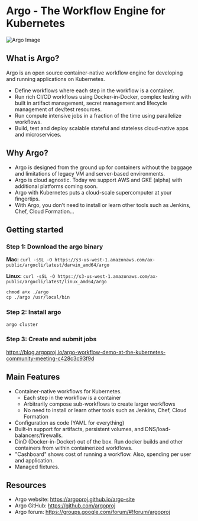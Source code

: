 # Argo - The Workflow Engine for Kubernetes

![Argo Image](argo.png)

## What is Argo?
Argo is an open source container-native workflow engine for developing and running applications on Kubernetes.
* Define workflows where each step in the workflow is a container.
* Run rich CI/CD workflows using Docker-in-Docker, complex testing with built in artifact management, secret management and lifecycle management of dev/test resources.
* Run compute intensive jobs in a fraction of the time using parallelize workflows.
* Build, test and deploy scalable stateful and stateless cloud-native apps and microservices.

## Why Argo?
* Argo is designed from the ground up for containers without the baggage and limitations of legacy VM and server-based environments.
* Argo is cloud agnostic. Today we support AWS and GKE (alpha) with additional platforms coming soon.
* Argo with Kubernetes puts a cloud-scale supercomputer at your fingertips.
* With Argo, you don’t need to install or learn other tools such as Jenkins, Chef, Cloud Formation... 

## Getting started

### Step 1: Download the argo binary

**Mac:** `curl -sSL -O https://s3-us-west-1.amazonaws.com/ax-public/argocli/latest/darwin_amd64/argo`

**Linux:** `curl -sSL -O https://s3-us-west-1.amazonaws.com/ax-public/argocli/latest/linux_amd64/argo`

```
chmod a+x ./argo
cp ./argo /usr/local/bin
```

### Step 2: Install argo

`argo cluster`

### Step 3: Create and submit jobs

https://blog.argoproj.io/argo-workflow-demo-at-the-kubernetes-community-meeting-c428c3c93f9d

## Main Features
* Container-native workflows for Kubernetes.
  * Each step in the workflow is a container
  * Arbitrarily compose sub-workflows to create larger workflows
  * No need to install or learn other tools such as Jenkins, Chef, Cloud Formation
* Configuration as code (YAML for everything)
* Built-in support for artifacts, persistent volumes, and DNS/load-balancers/firewalls.
* DinD (Docker-in-Docker) out of the box. Run docker builds and other containers from within containerized workflows.
* "Cashboard" shows cost of running a workflow. Also, spending per user and application.
* Managed fixtures.

## Resources
* Argo website: https://argoproj.github.io/argo-site
* Argo GitHub:  https://github.com/argoproj
* Argo forum:   https://groups.google.com/forum/#!forum/argoproj

